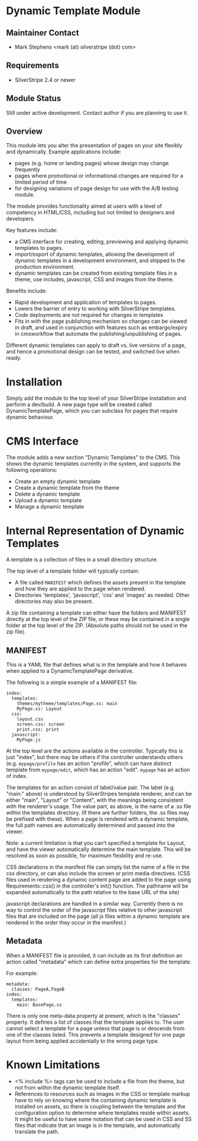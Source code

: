 # Dynamic Template Module

## Maintainer Contact

* Mark Stephens
  <mark (at) silverstripe (dot) com>

## Requirements

* SilverStripe 2.4 or newer

## Module Status

Still under active development. Contact author if you are planning to use it.

## Overview

This module lets you alter the presentation of pages on your site flexibly
and dynamically. Example applications include:

* pages (e.g. home or landing pages) whose design may change frequently
* pages where promotional or informational changes are required for a limited
  period of time
* for designing variations of page design for use with the A/B testing module.

The module provides functionality aimed at users with a level of competency
in HTML/CSS, including but not limited to designers and developers.

Key features include:

* a CMS interface for creating, editing, previewing and applying dynamic
  templates to pages.
* import/export of dynamic templates, allowing the development of dynamic
  templates in a development environment, and shipped to the production
  environment.
* dynamic templates can be created from existing template files in a theme,
  use includes, javascript, CSS and images from the theme.

Benefits include:

* Rapid development and application of templates to pages.
* Lowers the barrier of entry to working with SilverStripe templates.
* Code deployments are not required for changes in templates
* Fits in with the page publishing mechanism so changes can be viewed in draft,
  and used in conjunction with features such as embargo/expiry in cmsworkflow
  that automate the publishing/unpublishing of pages.

Different dynamic templates can apply to draft vs. live versions of a page,
and hence a promotional design can be tested, and switched live when ready.

# Installation

Simply add the module to the top level of your SilverStripe installation and
perform a dev/build. A new page type will be created called DynamicTemplatePage,
which you can subclass for pages that require dynamic behaviour.

# CMS Interface

The module adds a new section "Dynamic Templates" to the CMS. This shows the dynamic
templates currently in the system, and supports the following operations:

* Create an empty dynamic template
* Create a dynamic template from the theme
* Delete a dynamic template
* Upload a dynamic template
* Manage a dynamic template

# Internal Representation of Dynamic Templates

A template is a collection of files in a small directory structure.

The top level of a template folder will typically contain:

* A file called `MANIFEST` which defines the assets present in the template
  and how they are applied to the page when rendered.
* Directories 'templates', 'javascript', 'css' and 'images' as needed. Other
  directories may also be present.

A zip file containing a template can either have the folders and MANIFEST
directly at the top level of the ZIP file, or these may be contained in a
single folder at the top level of the ZIP. (Absolute paths should not be
used in the zip file).

## MANIFEST

This is a YAML file that defines what is in the template and how it behaves
when applied to a DynamicTemplatePage derivative.

The following is a simple example of a MANIFEST file:

	index:
	  templates:
	    themes/mytheme/templates/Page.ss: main
	    MyPage.ss: Layout
	  css:
	    layout.css
	    screen.css: screen
	    print.css: print
	  javascript:
	    MyPage.js


At the top level are the actions available in the controller. Typically
this is just "index", but there may be others if the controller understands
others (e.g. `mypage/profile` has an action "profile", which can have distinct
template from `mypage/edit`, which has an action "edit". `mypage` has an action
of index.

The templates for an action consist of label/value pair. The label (e.g. "main:"
above) is understood by SilverStripes template renderer, and can be either
"main", "Layout" or "Content", with the meanings being consistent with the
renderer's usage. The value part, as above, is the name of a .ss file within
the templates directory. (If there are further folders, the .ss files may
be prefixed with these). When a page is rendered with a dynamic template,
the full path names are automatically determined and passed into the viewer.

Note: a current limitation is that you can't specified a template for Layout,
and have the viewer automatically determine the main template. This will be
resolved as soon as possible, for maximum flexbility and re-use.

CSS declarations in the manifest file can simply list the name of a file in
the css directory, or can also include the screen or print media directives.
(CSS files used in rendering a dynamic content page are added to the page
using Requirements::css() in the controller's init() function. The pathname
will be expanded automatically to the path relative to the base URL of the
site)

javascript declarations are handled in a similar way. Currently there is no way
to control the order of the javascript files relative to other javascript
files that are included on the page (all js files within a dynamic template
are rendered in the order they occur in the manifest.)

## Metadata

When a MANIFEST file is provided, it can include as its first definition an
action called "metadata" which can define extra properties for the template.

For example:

    metadata:
      classes: PageA,PageB
    index:
      templates:
        main: BasePage.ss

There is only one meta-data property at present, which is the "classes" property. It
defines a list of classes that the template applies to. The user cannot select a
template for a page unless that page is or descends from one of the classes listed.
This prevents a template designed for one page layout from being applied accidentally
to the wrong page type.

# Known Limitations

* <% include %> tags can be used to include a file from the theme,
  but not from within the dynamic template itself.
* References to resources such as images in the CSS or template markup have
  to rely on knowing where the containing dynamic template is installed on
  assets, so there is coupling between the template and the configuration
  option to determine where templates reside within assets. It might be useful
  to have some notation that can be used in CSS and SS files that indicate
  that an image is in the template, and automatically translate the path.
